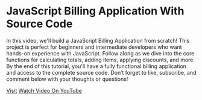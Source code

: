 # JavaScript Billing Application With Source Code

In this video, we'll build a JavaScript Billing Application from scratch! This project is perfect for beginners and intermediate developers who want hands-on experience with JavaScript. Follow along as we dive into the core functions for calculating totals, adding items, applying discounts, and more. By the end of this tutorial, you'll have a fully functional billing application and access to the complete source code. Don’t forget to like, subscribe, and comment below with your thoughts or questions!

[Visit](developergoswami.com)
[Watch Video On YouTube](https://youtu.be/OvQwY7szTDc)